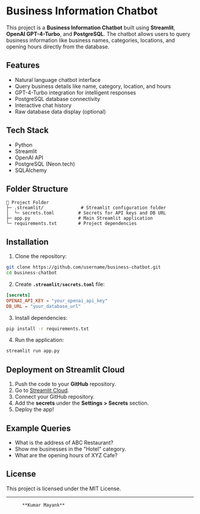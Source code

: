 # Business Information Chatbot

This project is a **Business Information Chatbot** built using **Streamlit**, **OpenAI GPT-4-Turbo**, and **PostgreSQL**. The chatbot allows users to query business information like business names, categories, locations, and opening hours directly from the database.

## Features
- Natural language chatbot interface
- Query business details like name, category, location, and hours
- GPT-4-Turbo integration for intelligent responses
- PostgreSQL database connectivity
- Interactive chat history
- Raw database data display (optional)

## Tech Stack
- Python
- Streamlit
- OpenAI API
- PostgreSQL (Neon.tech)
- SQLAlchemy

## Folder Structure
```
📁 Project Folder
├─ .streamlit/              # Streamlit configuration folder
│  └─ secrets.toml         # Secrets for API keys and DB URL
├─ app.py                  # Main Streamlit application
└─ requirements.txt        # Project dependencies
```

## Installation
1. Clone the repository:
```bash
git clone https://github.com/username/business-chatbot.git
cd business-chatbot
```

2. Create **`.streamlit/secrets.toml`** file:
```toml
[secrets]
OPENAI_API_KEY = "your_openai_api_key"
DB_URL = "your_database_url"
```

3. Install dependencies:
```bash
pip install -r requirements.txt
```

4. Run the application:
```bash
streamlit run app.py
```

## Deployment on Streamlit Cloud
1. Push the code to your **GitHub** repository.
2. Go to [Streamlit Cloud](https://streamlit.io/cloud).
3. Connect your GitHub repository.
4. Add the **secrets** under the **Settings > Secrets** section.
5. Deploy the app!

## Example Queries
- What is the address of ABC Restaurant?
- Show me businesses in the "Hotel" category.
- What are the opening hours of XYZ Cafe?

## License
This project is licensed under the MIT License.

---
          **Kumar Mayank**
